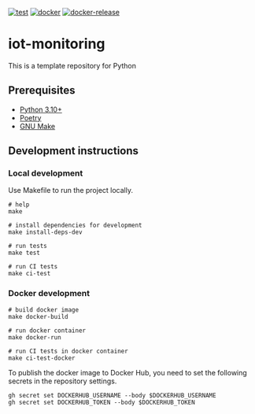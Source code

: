 [![test](https://github.com/ks6088ts/iot-monitoring/actions/workflows/test.yaml/badge.svg?branch=main)](https://github.com/ks6088ts/iot-monitoring/actions/workflows/test.yaml?query=branch%3Amain)
[![docker](https://github.com/ks6088ts/iot-monitoring/actions/workflows/docker.yaml/badge.svg?branch=main)](https://github.com/ks6088ts/iot-monitoring/actions/workflows/docker.yaml?query=branch%3Amain)
[![docker-release](https://github.com/ks6088ts/iot-monitoring/actions/workflows/docker-release.yaml/badge.svg)](https://github.com/ks6088ts/iot-monitoring/actions/workflows/docker-release.yaml)

# iot-monitoring

This is a template repository for Python

## Prerequisites

- [Python 3.10+](https://www.python.org/downloads/)
- [Poetry](https://python-poetry.org/docs/#installation)
- [GNU Make](https://www.gnu.org/software/make/)

## Development instructions

### Local development

Use Makefile to run the project locally.

```shell
# help
make

# install dependencies for development
make install-deps-dev

# run tests
make test

# run CI tests
make ci-test
```

### Docker development

```shell
# build docker image
make docker-build

# run docker container
make docker-run

# run CI tests in docker container
make ci-test-docker
```

To publish the docker image to Docker Hub, you need to set the following secrets in the repository settings.

```shell
gh secret set DOCKERHUB_USERNAME --body $DOCKERHUB_USERNAME
gh secret set DOCKERHUB_TOKEN --body $DOCKERHUB_TOKEN
```
